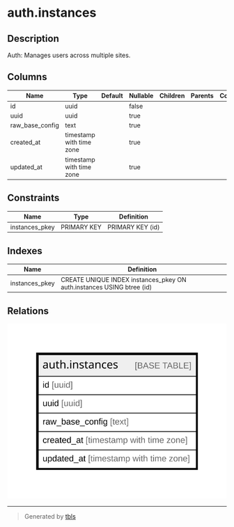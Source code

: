 # auth.instances

## Description

Auth: Manages users across multiple sites.

## Columns

| Name | Type | Default | Nullable | Children | Parents | Comment |
| ---- | ---- | ------- | -------- | -------- | ------- | ------- |
| id | uuid |  | false |  |  |  |
| uuid | uuid |  | true |  |  |  |
| raw_base_config | text |  | true |  |  |  |
| created_at | timestamp with time zone |  | true |  |  |  |
| updated_at | timestamp with time zone |  | true |  |  |  |

## Constraints

| Name | Type | Definition |
| ---- | ---- | ---------- |
| instances_pkey | PRIMARY KEY | PRIMARY KEY (id) |

## Indexes

| Name | Definition |
| ---- | ---------- |
| instances_pkey | CREATE UNIQUE INDEX instances_pkey ON auth.instances USING btree (id) |

## Relations

![er](auth.instances.svg)

---

> Generated by [tbls](https://github.com/k1LoW/tbls)
